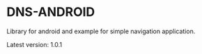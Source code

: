 # DNS-ANDROID
Library for android and example for simple navigation application.

Latest version: 1.0.1